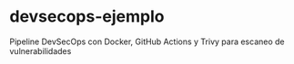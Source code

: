 # devsecops-ejemplo
Pipeline DevSecOps con Docker, GitHub Actions y Trivy para escaneo de vulnerabilidades
